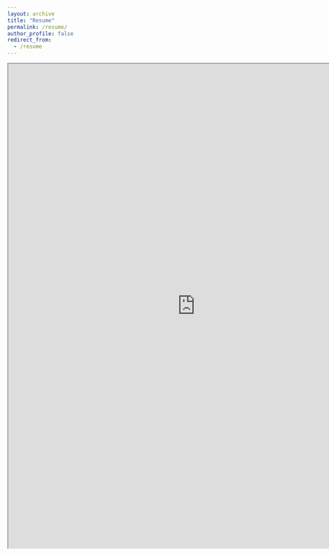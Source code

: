 ```yaml
---
layout: archive
title: "Resume"
permalink: /resume/
author_profile: false
redirect_from:
  - /resume
---
```



<iframe src="https://resume.creddle.io/embed/bkls8pwjihg"
  width="850" height="1100" seamless></iframe>
